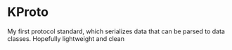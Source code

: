 # KProto
My first protocol standard, which serializes data that can be parsed to data classes. Hopefully lightweight and clean
